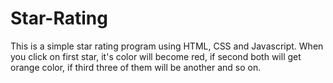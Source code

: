 # Star-Rating
This is a simple star rating program using HTML, CSS and Javascript. When you click on first star, it's color will become red, if second both will get orange color, if third three of them will be another and so on.
